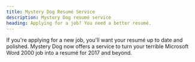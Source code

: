 ```yaml
---
title: Mystery Dog Resumé Service
description: Mystery Dog resumé service
heading: Applying for a job? You need a better resumé.
---
```


</p>If you're applying for a new job, you'll want your resumé up to date and polished.
Mystery Dog now offers a service to turn your terrible Microsoft Word 2000 job into a resumé for 2017 and beyond.
